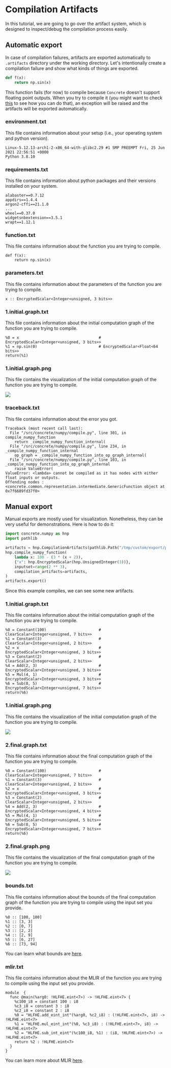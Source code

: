# Compilation Artifacts

In this tutorial, we are going to go over the artifact system, which is designed to inspect/debug the compilation process easily. 

## Automatic export

In case of compilation failures, artifacts are exported automatically to `.artifacts` directory under the working directory. Let's intentionally create a compilation failure and show what kinds of things are exported.

<!--python-test:skip-->
```python
def f(x):
    return np.sin(x)
```

This function fails (for now) to compile because `Concrete` doesn't support floating point outputs. When you try to compile it (you might want to check [this](../howto/COMPILING_AND_EXECUTING.md) to see how you can do that), an exception will be raised and the artifacts will be exported automatically.

### environment.txt

This file contains information about your setup (i.e., your operating system and python version).

```
Linux-5.12.13-arch1-2-x86_64-with-glibc2.29 #1 SMP PREEMPT Fri, 25 Jun 2021 22:56:51 +0000
Python 3.8.10
```

### requirements.txt

This file contains information about python packages and their versions installed on your system.

```
alabaster==0.7.12
appdirs==1.4.4
argon2-cffi==21.1.0
...
wheel==0.37.0
widgetsnbextension==3.5.1
wrapt==1.12.1
```

### function.txt

This file contains information about the function you are trying to compile.

```
def f(x):
    return np.sin(x)
```

### parameters.txt

This file contains information about the parameters of the function you are trying to compile.

```
x :: EncryptedScalar<Integer<unsigned, 3 bits>>
```

### 1.initial.graph.txt

This file contains information about the initial computation graph of the function you are trying to compile.

```
%0 = x                                   # EncryptedScalar<Integer<unsigned, 3 bits>>
%1 = np.sin(0)                           # EncryptedScalar<Float<64 bits>>
return(%1)
```

### 1.initial.graph.png

This file contains the visualization of the initial computation graph of the function you are trying to compile.

![](../../_static/tutorials/artifacts/auto/1.initial.graph.png)

### traceback.txt

This file contains information about the error you got.

```
Traceback (most recent call last):
  File "/src/concrete/numpy/compile.py", line 301, in compile_numpy_function
    return _compile_numpy_function_internal(
  File "/src/concrete/numpy/compile.py", line 234, in _compile_numpy_function_internal
    op_graph = _compile_numpy_function_into_op_graph_internal(
  File "/src/concrete/numpy/compile.py", line 103, in _compile_numpy_function_into_op_graph_internal
    raise ValueError(
ValueError: <lambda> cannot be compiled as it has nodes with either float inputs or outputs.
Offending nodes : <concrete.common.representation.intermediate.GenericFunction object at 0x7f6689fd37f0>
```

## Manual export

Manual exports are mostly used for visualization. Nonetheless, they can be very useful for demonstrations. Here is how to do it:

```python
import concrete.numpy as hnp
import pathlib

artifacts = hnp.CompilationArtifacts(pathlib.Path("/tmp/custom/export/path"))
hnp.compile_numpy_function(
    lambda x: 100 - (3 * (x + 2)),
    {"x": hnp.EncryptedScalar(hnp.UnsignedInteger(3))},
    inputset=range(2 ** 3),
    compilation_artifacts=artifacts,
)
artifacts.export()
```

Since this example compiles, we can see some new artifacts. 

### 1.initial.graph.txt

This file contains information about the initial computation graph of the function you are trying to compile.

```
%0 = Constant(100)                       # ClearScalar<Integer<unsigned, 7 bits>>
%1 = Constant(3)                         # ClearScalar<Integer<unsigned, 2 bits>>
%2 = x                                   # EncryptedScalar<Integer<unsigned, 3 bits>>
%3 = Constant(2)                         # ClearScalar<Integer<unsigned, 2 bits>>
%4 = Add(2, 3)                           # EncryptedScalar<Integer<unsigned, 3 bits>>
%5 = Mul(4, 1)                           # EncryptedScalar<Integer<unsigned, 3 bits>>
%6 = Sub(0, 5)                           # EncryptedScalar<Integer<unsigned, 7 bits>>
return(%6)
```

### 1.initial.graph.png

This file contains the visualization of the initial computation graph of the function you are trying to compile.

![](../../_static/tutorials/artifacts/manual/1.initial.graph.png)

### 2.final.graph.txt

This file contains information about the final computation graph of the function you are trying to compile.

```
%0 = Constant(100)                       # ClearScalar<Integer<unsigned, 7 bits>>
%1 = Constant(3)                         # ClearScalar<Integer<unsigned, 2 bits>>
%2 = x                                   # EncryptedScalar<Integer<unsigned, 3 bits>>
%3 = Constant(2)                         # ClearScalar<Integer<unsigned, 2 bits>>
%4 = Add(2, 3)                           # EncryptedScalar<Integer<unsigned, 4 bits>>
%5 = Mul(4, 1)                           # EncryptedScalar<Integer<unsigned, 5 bits>>
%6 = Sub(0, 5)                           # EncryptedScalar<Integer<unsigned, 7 bits>>
return(%6)
```

### 2.final.graph.png

This file contains the visualization of the final computation graph of the function you are trying to compile.

![](../../_static/tutorials/artifacts/manual/2.final.graph.png)

### bounds.txt

This file contains information about the bounds of the final computation graph of the function you are trying to compile using the input set you provide.

```
%0 :: [100, 100]
%1 :: [3, 3]
%2 :: [0, 7]
%3 :: [2, 2]
%4 :: [2, 9]
%5 :: [6, 27]
%6 :: [73, 94]
```

You can learn what bounds are [here](../../dev/explanation/TERMINOLOGY_AND_STRUCTURE.md).

### mlir.txt

This file contains information about the MLIR of the function you are trying to compile using the input set you provide.

```
module  {
  func @main(%arg0: !HLFHE.eint<7>) -> !HLFHE.eint<7> {
    %c100_i8 = constant 100 : i8
    %c3_i8 = constant 3 : i8
    %c2_i8 = constant 2 : i8
    %0 = "HLFHE.add_eint_int"(%arg0, %c2_i8) : (!HLFHE.eint<7>, i8) -> !HLFHE.eint<7>
    %1 = "HLFHE.mul_eint_int"(%0, %c3_i8) : (!HLFHE.eint<7>, i8) -> !HLFHE.eint<7>
    %2 = "HLFHE.sub_int_eint"(%c100_i8, %1) : (i8, !HLFHE.eint<7>) -> !HLFHE.eint<7>
    return %2 : !HLFHE.eint<7>
  }
}
```

You can learn more about MLIR [here](../../dev/explanation/MLIR.md).
